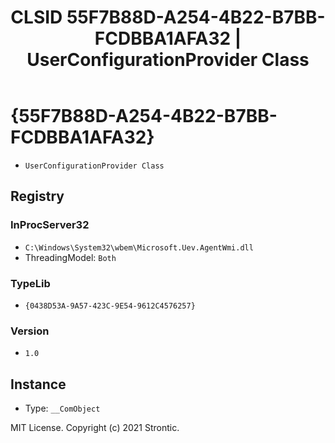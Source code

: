 ﻿---
title: "CLSID 55F7B88D-A254-4B22-B7BB-FCDBBA1AFA32 | UserConfigurationProvider Class"
excerpt: What is COM-Object CLSID 55F7B88D-A254-4B22-B7BB-FCDBBA1AFA32?
---

# {55F7B88D-A254-4B22-B7BB-FCDBBA1AFA32}

* `UserConfigurationProvider Class`

## Registry


### InProcServer32

* `C:\Windows\System32\wbem\Microsoft.Uev.AgentWmi.dll`
* ThreadingModel: `Both`

### TypeLib

* `{0438D53A-9A57-423C-9E54-9612C4576257}`

### Version

* `1.0`

## Instance

* Type: `__ComObject`

MIT License. Copyright (c) 2021 Strontic.


